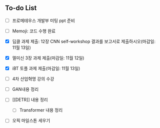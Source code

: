 ## To-do List
- [ ] 프로메테우스 개발부 미팅 ppt 준비
- [ ] Memoji: 코드 수행 완료

- [x] 딥클 과제 제출: 12장 CNN self-workshop 결과를 보고서로 제출하시오(마감일: 11월 13일)
- [x] 멀미신 3장 과제 제출(마감일: 11월 12일)
- [x] iBT 토플 과제 제출(마감일: 11월 13일)
- [ ] 4차 산업혁명 강의 수강



- [ ] GAN내용 정리
- [ ] [[DETR]] 내용 정리
	- [ ] Transformer 내용 정리

- [ ] 오픽 마일스톤 세우기
